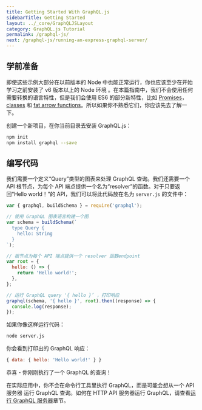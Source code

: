 ```yaml
---
title: Getting Started With GraphQL.js
sidebarTitle: Getting Started
layout: ../_core/GraphQLJSLayout
category: GraphQL.js Tutorial
permalink: /graphql-js/
next: /graphql-js/running-an-express-graphql-server/
---
```


## 学前准备

即使这些示例大部分在以前版本的 Node 中也能正常运行，你也应该至少在开始学习之前安装了 v6 版本以上的 Node 环境 。在本篇指南中，我们不会使用任何需要转换的语言特性，但是我们会使用 ES6 的部分新特性，比如 [Promises](http://www.html5rocks.com/en/tutorials/es6/promises/)，[classes](http://javascriptplayground.com/blog/2014/07/introduction-to-es6-classes-tutorial/) 和 [fat arrow functions](https://strongloop.com/strongblog/an-introduction-to-javascript-es6-arrow-functions/)。所以如果你不熟悉它们，你应该先去了解一下。

创建一个新项目，在你当前目录去安装 GraphQL.js：

```bash
npm init
npm install graphql --save
```

## 编写代码

我们需要一个定义“Query”类型的图表来处理 GraphQL 查询。我们还需要一个 API 根节点，为每个 API 端点提供一个名为“resolver”的函数。对于只要返回“Hello world！”的 API，我们可以将此代码放在名为 `server.js` 的文件中：

```javascript
var { graphql, buildSchema } = require('graphql');

// 使用 GraphQL 图表语言构建一个图
var schema = buildSchema(`
  type Query {
    hello: String
  }
`);

// 根节点为每个 API 端点提供一个 resolver 函数endpoint
var root = {
  hello: () => {
    return 'Hello world!';
  },
};

// 运行 GraphQL query '{ hello }’ ，打印响应
graphql(schema, '{ hello }', root).then((response) => {
  console.log(response);
});
```

如果你像这样运行代码：

```bash
node server.js
```

你会看到打印出的 GraphQL 响应：

```javascript
{ data: { hello: 'Hello world!' } }
```

恭喜 - 你刚刚执行了一个 GraphQL 的查询！

在实际应用中，你不会在命令行工具里执行 GraphQL，而是可能会想从一个 API 服务器 运行 GraphQL 查询。如何在 HTTP API 服务器运行 GraphQL，请查看[运行 GraphQL 服务器](/graphql-js/running-an-express-graphql-server/)章节。
